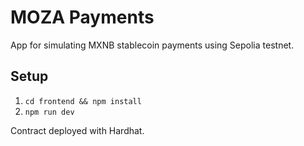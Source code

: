 # MOZA Payments

App for simulating MXNB stablecoin payments using Sepolia testnet.

## Setup

1. `cd frontend && npm install`
2. `npm run dev`

Contract deployed with Hardhat.
